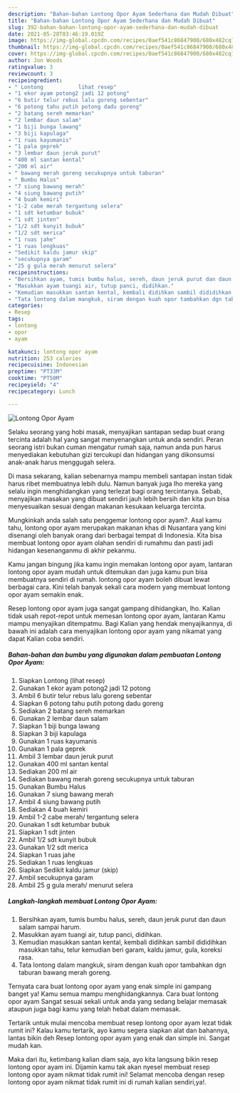 ```yaml
---
description: "Bahan-bahan Lontong Opor Ayam Sederhana dan Mudah Dibuat"
title: "Bahan-bahan Lontong Opor Ayam Sederhana dan Mudah Dibuat"
slug: 392-bahan-bahan-lontong-opor-ayam-sederhana-dan-mudah-dibuat
date: 2021-05-28T03:46:19.019Z
image: https://img-global.cpcdn.com/recipes/0aef541c86847900/680x482cq70/lontong-opor-ayam-foto-resep-utama.jpg
thumbnail: https://img-global.cpcdn.com/recipes/0aef541c86847900/680x482cq70/lontong-opor-ayam-foto-resep-utama.jpg
cover: https://img-global.cpcdn.com/recipes/0aef541c86847900/680x482cq70/lontong-opor-ayam-foto-resep-utama.jpg
author: Jon Woods
ratingvalue: 3
reviewcount: 3
recipeingredient:
- " Lontong           lihat resep"
- "1 ekor ayam potong2 jadi 12 potong"
- "6 butir telur rebus lalu goreng sebentar"
- "6 potong tahu putih potong dadu goreng"
- "2 batang sereh memarkan"
- "2 lembar daun salam"
- "1 biji bunga lawang"
- "3 biji kapulaga"
- "1 ruas kayumanis"
- "1 pala geprek"
- "3 lembar daun jeruk purut"
- "400 ml santan kental"
- "200 ml air"
- " bawang merah goreng secukupnya untuk taburan"
- " Bumbu Halus"
- "7 siung bawang merah"
- "4 siung bawang putih"
- "4 buah kemiri"
- "1-2 cabe merah tergantung selera"
- "1 sdt ketumbar bubuk"
- "1 sdt jinten"
- "1/2 sdt kunyit bubuk"
- "1/2 sdt merica"
- "1 ruas jahe"
- "1 ruas lengkuas"
- "Sedikit kaldu jamur skip"
- "secukupnya garam"
- "25 g gula merah menurut selera"
recipeinstructions:
- "Bersihkan ayam, tumis bumbu halus, sereh, daun jeruk purut dan daun salam sampai harum."
- "Masukkan ayam tuangi air, tutup panci, didihkan."
- "Kemudian masukkan santan kental, kembali didihkan sambil dididihkan masukkan tahu, telur kemudian beri garam, kaldu jamur, gula, koreksi rasa."
- "Tata lontong dalam mangkuk, siram dengan kuah opor tambahkan dgn taburan bawang merah goreng."
categories:
- Resep
tags:
- lontong
- opor
- ayam

katakunci: lontong opor ayam 
nutrition: 253 calories
recipecuisine: Indonesian
preptime: "PT33M"
cooktime: "PT50M"
recipeyield: "4"
recipecategory: Lunch

---
```



![Lontong Opor Ayam](https://img-global.cpcdn.com/recipes/0aef541c86847900/680x482cq70/lontong-opor-ayam-foto-resep-utama.jpg)

Selaku seorang yang hobi masak, menyajikan santapan sedap buat orang tercinta adalah hal yang sangat menyenangkan untuk anda sendiri. Peran seorang istri bukan cuman mengatur rumah saja, namun anda pun harus menyediakan kebutuhan gizi tercukupi dan hidangan yang dikonsumsi anak-anak harus menggugah selera.

Di masa  sekarang, kalian sebenarnya mampu membeli santapan instan tidak harus ribet membuatnya lebih dulu. Namun banyak juga lho mereka yang selalu ingin menghidangkan yang terlezat bagi orang tercintanya. Sebab, menyajikan masakan yang dibuat sendiri jauh lebih bersih dan kita pun bisa menyesuaikan sesuai dengan makanan kesukaan keluarga tercinta. 



Mungkinkah anda salah satu penggemar lontong opor ayam?. Asal kamu tahu, lontong opor ayam merupakan makanan khas di Nusantara yang kini disenangi oleh banyak orang dari berbagai tempat di Indonesia. Kita bisa membuat lontong opor ayam olahan sendiri di rumahmu dan pasti jadi hidangan kesenanganmu di akhir pekanmu.

Kamu jangan bingung jika kamu ingin memakan lontong opor ayam, lantaran lontong opor ayam mudah untuk ditemukan dan juga kamu pun bisa membuatnya sendiri di rumah. lontong opor ayam boleh dibuat lewat berbagai cara. Kini telah banyak sekali cara modern yang membuat lontong opor ayam semakin enak.

Resep lontong opor ayam juga sangat gampang dihidangkan, lho. Kalian tidak usah repot-repot untuk memesan lontong opor ayam, lantaran Kamu mampu menyajikan ditempatmu. Bagi Kalian yang hendak menyajikannya, di bawah ini adalah cara menyajikan lontong opor ayam yang nikamat yang dapat Kalian coba sendiri.

<!--inarticleads1-->

##### Bahan-bahan dan bumbu yang digunakan dalam pembuatan Lontong Opor Ayam:

1. Siapkan  Lontong           (lihat resep)
1. Gunakan 1 ekor ayam potong2 jadi 12 potong
1. Ambil 6 butir telur rebus lalu goreng sebentar
1. Siapkan 6 potong tahu putih potong dadu goreng
1. Sediakan 2 batang sereh memarkan
1. Gunakan 2 lembar daun salam
1. Siapkan 1 biji bunga lawang
1. Siapkan 3 biji kapulaga
1. Gunakan 1 ruas kayumanis
1. Gunakan 1 pala geprek
1. Ambil 3 lembar daun jeruk purut
1. Gunakan 400 ml santan kental
1. Sediakan 200 ml air
1. Sediakan  bawang merah goreng secukupnya untuk taburan
1. Gunakan  Bumbu Halus
1. Gunakan 7 siung bawang merah
1. Ambil 4 siung bawang putih
1. Sediakan 4 buah kemiri
1. Ambil 1-2 cabe merah/ tergantung selera
1. Gunakan 1 sdt ketumbar bubuk
1. Siapkan 1 sdt jinten
1. Ambil 1/2 sdt kunyit bubuk
1. Gunakan 1/2 sdt merica
1. Siapkan 1 ruas jahe
1. Sediakan 1 ruas lengkuas
1. Siapkan Sedikit kaldu jamur (skip)
1. Ambil secukupnya garam
1. Ambil 25 g gula merah/ menurut selera




<!--inarticleads2-->

##### Langkah-langkah membuat Lontong Opor Ayam:

1. Bersihkan ayam, tumis bumbu halus, sereh, daun jeruk purut dan daun salam sampai harum.
1. Masukkan ayam tuangi air, tutup panci, didihkan.
1. Kemudian masukkan santan kental, kembali didihkan sambil dididihkan masukkan tahu, telur kemudian beri garam, kaldu jamur, gula, koreksi rasa.
1. Tata lontong dalam mangkuk, siram dengan kuah opor tambahkan dgn taburan bawang merah goreng.




Ternyata cara buat lontong opor ayam yang enak simple ini gampang banget ya! Kamu semua mampu menghidangkannya. Cara buat lontong opor ayam Sangat sesuai sekali untuk anda yang sedang belajar memasak ataupun juga bagi kamu yang telah hebat dalam memasak.

Tertarik untuk mulai mencoba membuat resep lontong opor ayam lezat tidak rumit ini? Kalau kamu tertarik, ayo kamu segera siapkan alat dan bahannya, lantas bikin deh Resep lontong opor ayam yang enak dan simple ini. Sangat mudah kan. 

Maka dari itu, ketimbang kalian diam saja, ayo kita langsung bikin resep lontong opor ayam ini. Dijamin kamu tak akan nyesel membuat resep lontong opor ayam nikmat tidak rumit ini! Selamat mencoba dengan resep lontong opor ayam nikmat tidak rumit ini di rumah kalian sendiri,ya!.

